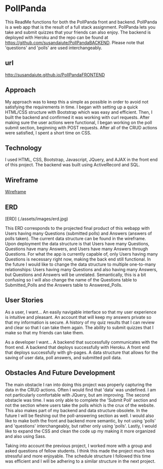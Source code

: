 # PollPanda

This ReadMe functions for both the PollPanda front and backend.  PollPanda is a web app that is the result of a full stack assignment.  PollPanda lets you take and submit quizzes that your friends can also enjoy.  The backend is deployed with Heroku and the repo can be found at https://github.com/susandaiute/PollPandaBACKEND.  Please note that 'questions' and 'polls' are used interchangeably.

## url

http://susandaiute.github.io/PollPandaFRONTEND

## Approach

My approach was to keep this a simple as possible in order to avoid not satisfying the requirements in time.  I began with setting up a quick HTML/CSS structure with Bootstrap which was easy and efficient.  Then, I built the backend and confirmed it was working with curl requests.  After making sure the user actions were functional, I began working on the poll submit section, beginning with POST requests.  After all of the CRUD actions were satisfied, I spent a short time on CSS.

## Technology
I used HTML, CSS, Bootstrap, Javascript, JQuery, and AJAX in the front end of this project. The backend was built using ActiveRecord and SQL.

## Wireframe

[Wireframe](./assets/images/wireframe)


## ERD

[ERD] (./assets/images/erd.jpg)

This ERD corresponds to the projected final product of this webapp with Users having many Questions (submitted polls) and Answers (answers of polls taken).  The current data structure can be found in the wireframe.  Upon deployment the data structure is that Users have many Questions, Questions have many Answers, and Users have many Answers through Questions.  For what the app is currently capable of, only Users having many Questions is necessary right now, making the back end still functional.  In the future I would like to change the data structure to multiple one-to-many relationships: Users having many Questions and also having many Answers, but Questions and Answers will be unrelated.  Semantically, this is a bit confusing so I will also change the name of the Questions table to Submitted_Polls and the Answers table to Answered_Polls.


## User Stories

As a user, I want...
         An easily navigable interface so that my user experience is intuitive and pleasant.
         An account that will keep my answers private so that my information is secure.
         A history of my quiz results that I can review and clear so that I can take them again.
         The ability to submit quizzes that I make so that my friends can take them.

As a developer I want...
        A backend that successfully communicates with the front end.
        A backend that deploys successfully with Heroku.
        A front end that deploys successfully with gh-pages.
        A data structure that allows for the saving of user data, poll answers, and submitted poll data.

## Obstacles And Future Development

The main obstacle I ran into doing this project was properly capturing the data in the CRUD actions.  Often I would find that 'data' was undefined.  I am not particularly comfortable with JQuery, but am improving.  The second obstacle was time.  I was only able to complete the 'Submit Poll' section and not the section where users take the polls which is the crux of the website.  This also makes part of my backend and data structure obsolete.  In the future I will be fleshing out the poll-answering section as well.  I would also like to make both the front and backend more semantic, by not using 'polls' and 'questions' interchangeably, but rather only using 'polls'.  Lastly, I would like to expand the CSS and clean the code up my making it more organized and also using Sass.

Taking into account the previous project, I worked more with a group and asked questions of fellow students.  I think this made the project much less stressful and more enjoyable.  The schedule structure I followed this time was efficient and I will be adhering to a similar structure in the next project.
